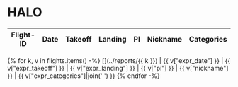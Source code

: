 <!-- This file was created automatically -->
# HALO

Flight-ID | Date | Takeoff | Landing | PI | Nickname | Categories
--- | --- | --- | --- | --- | --- | ---
{% for k, v in flights.items() -%}
[](../reports/{{ k }}) | {{ v["expr_date"] }} | {{ v["expr_takeoff"] }} | {{ v["expr_landing"] }} | {{ v["pi"] }} | {{ v["nickname"] }} | {{ v["expr_categories"]|join(' ') }}
{% endfor -%}
